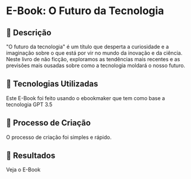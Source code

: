 # E-Book: O Futuro da Tecnologia

## 📒 Descrição
"O futuro da tecnologia" é um título que desperta a curiosidade e a imaginação sobre 
o que está por vir no mundo da inovação e da ciência. Neste livro de não ficção, exploramos 
as tendências mais recentes e as previsões mais ousadas sobre como a tecnologia moldará o nosso futuro.

## 🤖 Tecnologias Utilizadas
Este E-Book foi feito usando o ebookmaker que tem como base a tecnologia GPT 3.5

## 🧐 Processo de Criação
O processo de criação foi simples e rápido.

## 🚀 Resultados
Veja o E-Book


